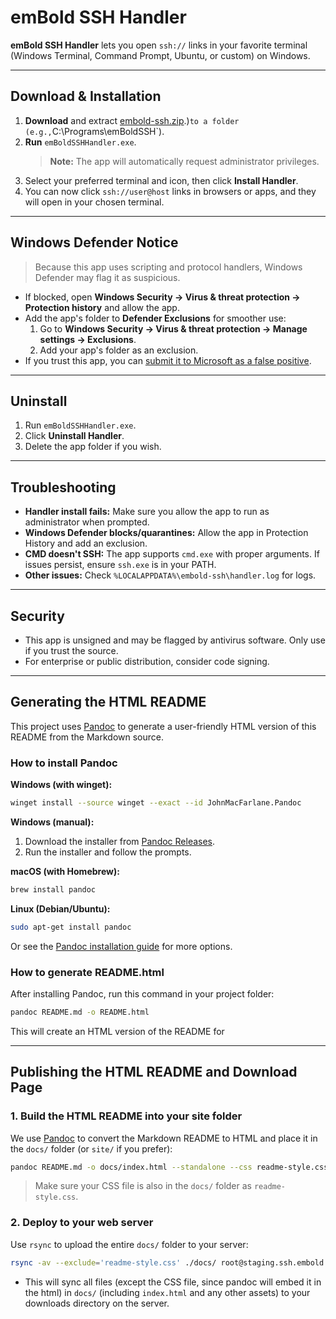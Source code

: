 # emBold SSH Handler

**emBold SSH Handler** lets you open `ssh://` links in your favorite terminal (Windows Terminal, Command Prompt, Ubuntu, or custom) on Windows.

---

## Download & Installation

1. **Download** and extract [embold-ssh.zip](/downloads/embold-ssh/embold-ssh.zip).)` to a folder (e.g., `C:\Programs\emBoldSSH`).
2. **Run** `emBoldSSHHandler.exe`.  
   > **Note:** The app will automatically request administrator privileges.
3. Select your preferred terminal and icon, then click **Install Handler**.
4. You can now click `ssh://user@host` links in browsers or apps, and they will open in your chosen terminal.

---

## Windows Defender Notice

> Because this app uses scripting and protocol handlers, Windows Defender may flag it as suspicious.

- If blocked, open **Windows Security → Virus & threat protection → Protection history** and allow the app.
- Add the app's folder to **Defender Exclusions** for smoother use:
  1. Go to **Windows Security → Virus & threat protection → Manage settings → Exclusions**.
  2. Add your app's folder as an exclusion.
- If you trust this app, you can [submit it to Microsoft as a false positive](https://www.microsoft.com/en-us/wdsi/filesubmission).

---

## Uninstall

1. Run `emBoldSSHHandler.exe`.
2. Click **Uninstall Handler**.
3. Delete the app folder if you wish.

---

## Troubleshooting

- **Handler install fails:** Make sure you allow the app to run as administrator when prompted.
- **Windows Defender blocks/quarantines:** Allow the app in Protection History and add an exclusion.
- **CMD doesn't SSH:** The app supports `cmd.exe` with proper arguments. If issues persist, ensure `ssh.exe` is in your PATH.
- **Other issues:** Check `%LOCALAPPDATA%\embold-ssh\handler.log` for logs.

---

## Security

- This app is unsigned and may be flagged by antivirus software. Only use if you trust the source.
- For enterprise or public distribution, consider code signing.

---

## Generating the HTML README

This project uses [Pandoc](https://pandoc.org/) to generate a user-friendly HTML version of this README from the Markdown source.

### How to install Pandoc

**Windows (with winget):**
```sh
winget install --source winget --exact --id JohnMacFarlane.Pandoc
```

**Windows (manual):**
1. Download the installer from [Pandoc Releases](https://github.com/jgm/pandoc/releases/latest).
2. Run the installer and follow the prompts.

**macOS (with Homebrew):**
```sh
brew install pandoc
```

**Linux (Debian/Ubuntu):**
```sh
sudo apt-get install pandoc
```

Or see the [Pandoc installation guide](https://pandoc.org/installing.html) for more options.

### How to generate README.html

After installing Pandoc, run this command in your project folder:

```sh
pandoc README.md -o README.html
```

This will create an HTML version of the README for

---

## Publishing the HTML README and Download Page

### 1. Build the HTML README into your site folder

We use [Pandoc](https://pandoc.org/) to convert the Markdown README to HTML and place it in the `docs/` folder (or `site/` if you prefer):

```sh
pandoc README.md -o docs/index.html --standalone --css readme-style.css
```

> Make sure your CSS file is also in the `docs/` folder as `readme-style.css`.

### 2. Deploy to your web server

Use `rsync` to upload the entire `docs/` folder to your server:

```sh
rsync -av --exclude='readme-style.css' ./docs/ root@staging.ssh.embold.net:/home/embold-su/webapps/embold/downloads/embold-ssh/
```

- This will sync all files (except the CSS file, since pandoc will embed it in the html) in `docs/` (including `index.html` and any other assets) to your downloads directory on the server.
